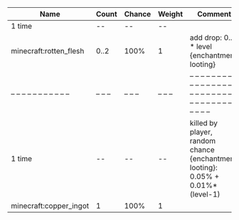 | Name                   | Count | Chance | Weight | Comment                                                                         |
| ---------------------- | ----- | ------ | ------ | ------------------------------------------------------------------------------- |
| 1 time                 |    -- |     -- |     -- |                                                                                 |
| minecraft:rotten_flesh |  0..2 |   100% |      1 | add drop: 0..1 * level {enchantment: looting}                                   |
| – – – – – – – – – – –  | – – – | – – –  | – – –  | – – – – – – – – – – – – – – – – – – – – – – – – – – – – – – – – – – – – – – – – |
| 1 time                 |    -- |     -- |     -- | killed by player, random chance {enchantment: looting}: 0.05% + 0.01%*(level-1) |
| minecraft:copper_ingot |     1 |   100% |      1 |                                                                                 |